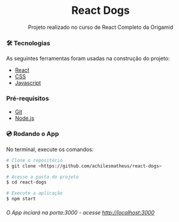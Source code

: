 <h1 align="center">React Dogs</h1>

<p align="center">Projeto realizado no curso de React Completo da Origamid</p>

### 🛠 Tecnologias

As seguintes ferramentas foram usadas na construção do projeto:

- [React](https://pt-br.reactjs.org/)
- [CSS](https://developer.mozilla.org/pt-BR/docs/Web/CSS)
- [Javascript](https://developer.mozilla.org/pt-BR/docs/Web/JavaScript)

### Pré-requisitos

- [Git](https://git-scm.com)
- [Node.js](https://nodejs.org/en/)

### :cd: Rodando o App

No terminal, execute os comandos:

```bash
# Clone o repositório
$ git clone <https://github.com/achilesmatheus/react-dogs>

# Acesse a pasta do projeto
$ cd react-dogs

# Execute a aplicação
$ npm start
```
###### O App inciará na porta:3000 - acesse <http://localhost:3000> 
